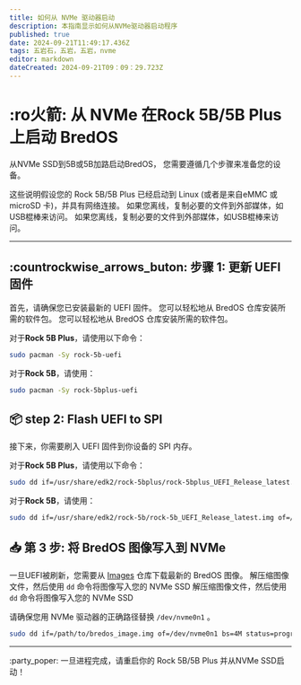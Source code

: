 ```yaml
---
title: 如何从 NVMe 驱动器启动
description: 本指南显示如何从NVMe驱动器启动程序
published: true
date: 2024-09-21T11:49:17.436Z
tags: 五岩石，五岩，五岩，nvme
editor: markdown
dateCreated: 2024-09-21T09：09：29.723Z
---
```


# :ro火箭: 从 NVMe 在Rock 5B/5B Plus 上启动 BredOS

从NVMe SSD到5B或5B加路启动BredOS， 您需要遵循几个步骤来准备您的设备。

这些说明假设您的 Rock 5B/5B Plus 已经启动到 Linux (或者是来自eMMC 或 microSD 卡)，并具有网络连接。 如果您离线，复制必要的文件到外部媒体，如USB棍棒来访问。 如果您离线，复制必要的文件到外部媒体，如USB棍棒来访问。

---

## :countrockwise_arrows_buton: 步骤 1: 更新 UEFI 固件

首先，请确保您已安装最新的 UEFI 固件。 您可以轻松地从 BredOS 仓库安装所需的软件包。 您可以轻松地从 BredOS 仓库安装所需的软件包。

对于**Rock 5B Plus**，请使用以下命令：

```bash
sudo pacman -Sy rock-5b-uefi
```

对于**Rock 5B**，请使用：

```bash
sudo pacman -Sy rock-5bplus-uefi
```

## 📦 step 2: Flash UEFI to SPI

接下来，你需要刷入 UEFI 固件到你设备的 SPI 内存。

对于**Rock 5B Plus**，请使用以下命令：

```bash
sudo dd if=/usr/share/edk2/rock-5bplus/rock-5bplus_UEFI_Release_latest.img of=/dev/mtdblock0 bs=512 skip=64 seek=64 conv=notrunc
```

对于**Rock 5B**，请使用：

```bash
sudo dd if=/usr/share/edk2/rock-5b/rock-5b_UEFI_Release_latest.img of=/dev/mtdblock0 bs=512 skip=64 seek=64 conv=notrunc
```

## 📥 第 3 步: 将 BredOS 图像写入到 NVMe

一旦UEFI被刷新，您需要从 [Images](https://github.com/BredOS/images/releases) 仓库下载最新的 BredOS 图像。 解压缩图像文件，然后使用 `dd` 命令将图像写入您的 NVMe SSD 解压缩图像文件，然后使用 `dd` 命令将图像写入您的 NVMe SSD

请确保您用 NVMe 驱动器的正确路径替换 `/dev/nvme0n1` 。

```bash
sudo dd if=/path/to/bredos_image.img of=/dev/nvme0n1 bs=4M status=progress
```

---

:party_poper: 一旦进程完成，请重启你的 Rock 5B/5B Plus 并从NVMe SSD启动！
